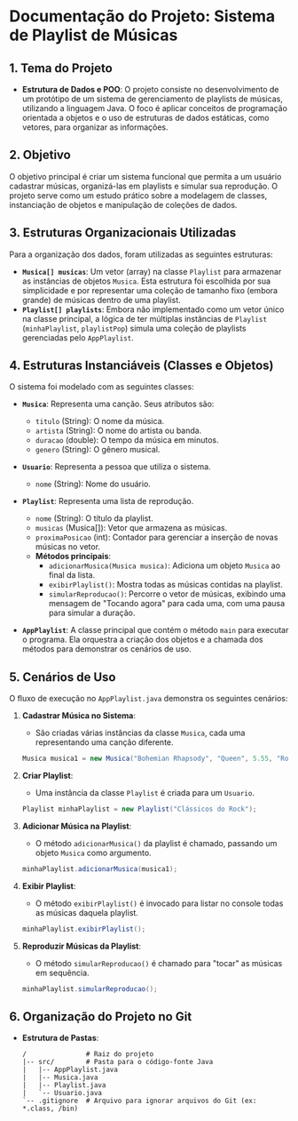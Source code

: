 # Documentação do Projeto: Sistema de Playlist de Músicas

## 1. Tema do Projeto
- **Estrutura de Dados e POO**:
O projeto consiste no desenvolvimento de um protótipo de um sistema de gerenciamento de playlists de músicas, utilizando a linguagem Java. O foco é aplicar conceitos de programação orientada a objetos e o uso de estruturas de dados estáticas, como vetores, para organizar as informações.

## 2. Objetivo

O objetivo principal é criar um sistema funcional que permita a um usuário cadastrar músicas, organizá-las em playlists e simular sua reprodução. O projeto serve como um estudo prático sobre a modelagem de classes, instanciação de objetos e manipulação de coleções de dados.

## 3. Estruturas Organizacionais Utilizadas

Para a organização dos dados, foram utilizadas as seguintes estruturas:

- **`Musica[] musicas`**: Um vetor (array) na classe `Playlist` para armazenar as instâncias de objetos `Musica`. Esta estrutura foi escolhida por sua simplicidade e por representar uma coleção de tamanho fixo (embora grande) de músicas dentro de uma playlist.
- **`Playlist[] playlists`**: Embora não implementado como um vetor único na classe principal, a lógica de ter múltiplas instâncias de `Playlist` (`minhaPlaylist`, `playlistPop`) simula uma coleção de playlists gerenciadas pelo `AppPlaylist`.

## 4. Estruturas Instanciáveis (Classes e Objetos)

O sistema foi modelado com as seguintes classes:

- **`Musica`**: Representa uma canção. Seus atributos são:
  - `titulo` (String): O nome da música.
  - `artista` (String): O nome do artista ou banda.
  - `duracao` (double): O tempo da música em minutos.
  - `genero` (String): O gênero musical.

- **`Usuario`**: Representa a pessoa que utiliza o sistema.
  - `nome` (String): Nome do usuário.

- **`Playlist`**: Representa uma lista de reprodução.
  - `nome` (String): O título da playlist.
  - `musicas` (Musica[]): Vetor que armazena as músicas.
  - `proximaPosicao` (int): Contador para gerenciar a inserção de novas músicas no vetor.
  - **Métodos principais**:
    - `adicionarMusica(Musica musica)`: Adiciona um objeto `Musica` ao final da lista.
    - `exibirPlaylist()`: Mostra todas as músicas contidas na playlist.
    - `simularReproducao()`: Percorre o vetor de músicas, exibindo uma mensagem de "Tocando agora" para cada uma, com uma pausa para simular a duração.

- **`AppPlaylist`**: A classe principal que contém o método `main` para executar o programa. Ela orquestra a criação dos objetos e a chamada dos métodos para demonstrar os cenários de uso.

## 5. Cenários de Uso

O fluxo de execução no `AppPlaylist.java` demonstra os seguintes cenários:

1.  **Cadastrar Música no Sistema**:
    - São criadas várias instâncias da classe `Musica`, cada uma representando uma canção diferente.
    ```java
    Musica musica1 = new Musica("Bohemian Rhapsody", "Queen", 5.55, "Rock");
    ```

2.  **Criar Playlist**:
    - Uma instância da classe `Playlist` é criada para um `Usuario`.
    ```java
    Playlist minhaPlaylist = new Playlist("Clássicos do Rock");
    ```

3.  **Adicionar Música na Playlist**:
    - O método `adicionarMusica()` da playlist é chamado, passando um objeto `Musica` como argumento.
    ```java
    minhaPlaylist.adicionarMusica(musica1);
    ```

4.  **Exibir Playlist**:
    - O método `exibirPlaylist()` é invocado para listar no console todas as músicas daquela playlist.
    ```java
    minhaPlaylist.exibirPlaylist();
    ```

5.  **Reproduzir Músicas da Playlist**:
    - O método `simularReproducao()` é chamado para "tocar" as músicas em sequência.
    ```java
    minhaPlaylist.simularReproducao();
    ```

## 6. Organização do Projeto no Git
- **Estrutura de Pastas**:
  ```
  /               # Raiz do projeto
  |-- src/        # Pasta para o código-fonte Java
  |   |-- AppPlaylist.java
  |   |-- Musica.java
  |   |-- Playlist.java
  |   `-- Usuario.java
  `-- .gitignore  # Arquivo para ignorar arquivos do Git (ex: *.class, /bin)
  ```
